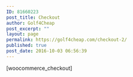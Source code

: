 ```yaml
---
ID: 81660223
post_title: Checkout
author: Golf4Cheap
post_excerpt: ""
layout: page
permalink: https://golf4cheap.com/checkout-2/
published: true
post_date: 2016-10-03 06:56:39
---
```

[woocommerce_checkout]